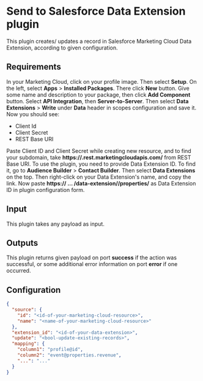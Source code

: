 # Send to Salesforce Data Extension plugin

This plugin creates/ updates a record in Salesforce Marketing Cloud Data Extension,
according to given configuration.

## Requirements
In your Marketing Cloud, click on your profile image. Then select **Setup**.
On the left, select **Apps** > **Installed Packages**. There click **New** button.
Give some name and description to your package, then click **Add Component**
button. Select **API Integration**, then **Server-to-Server**. Then select
**Data Extensions** > **Write** under **Data** header in scopes configuration
and save it. Now you should see:

- Client Id
- Client Secret
- REST Base URI

Paste Client ID and Client Secret while creating new resource, and to find your
subdomain, take **https://<THIS-PART>.rest.marketingcloudapis.com/** from 
REST Base URI.
To use the plugin, you need to provide Data Extension ID. To find it, go to
**Audience Builder** > **Contact Builder**. Then select **Data Extensions** on the
top. Then right-click on your Data Extension's name, and copy the link. Now paste
**https:// ... /data-extension/<THIS-PART>/properties/** as Data Extension ID in
plugin configuration form.

## Input
This plugin takes any payload as input.

## Outputs
This plugin returns given payload on port **success** if the action was successful,
or some additional error information on port **error** if one occurred.

## Configuration
```json
{
  "source": {
    "id": "<id-of-your-marketing-cloud-resource>",
    "name": "<name-of-your-marketing-cloud-resource>"
  },
  "extension_id": "<id-of-your-data-extension>",
  "update": "<bool-update-existing-records>",
  "mapping": {
    "column1": "profile@id",
    "column2": "event@properties.revenue",
    "...": "..."
  }
}
```


